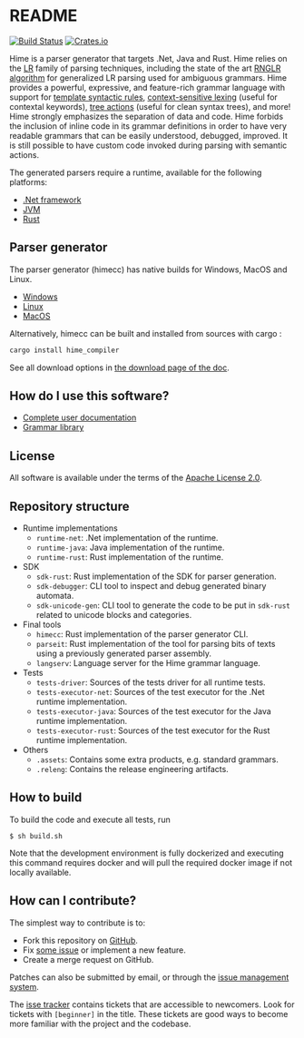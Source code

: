 # README #

[![Build Status](https://dev.azure.com/cenotelie/cenotelie/_apis/build/status%2Fcenotelie.hime?branchName=master)](https://dev.azure.com/cenotelie/cenotelie/_build/latest?definitionId=6&branchName=master)
[![Crates.io](https://img.shields.io/crates/v/hime_redist.svg)](https://crates.io/crates/hime_redist)

Hime is a parser generator that targets .Net, Java and Rust.
Hime relies on the [LR](https://en.wikipedia.org/wiki/LR_parser)
family of parsing techniques, including the state of the art
[RNGLR algorithm]((http://portal.acm.org/citation.cfm?id=1146809.1146810&coll=DL&dl=GUIDE&CFID=9339017&CFTOKEN=49072692)) for generalized LR parsing used for
ambiguous grammars. Hime provides a powerful, expressive,
and feature-rich grammar language with support for
[template syntactic rules](http://cenotelie.fr/projects/hime/referenceLangTemplates),
[context-sensitive lexing](http://cenotelie.fr/projects/hime/referenceLangContextSensitive)
(useful for contextal keywords),
[tree actions](http://cenotelie.fr//projects/hime/referenceLangTreeActions)
(useful for clean syntax trees), and more!
Hime strongly emphasizes the separation of data and code. Hime forbids the inclusion of inline code in its grammar definitions in order to have very readable grammars that can be easily understood, debugged, improved. It is still possible to have custom code invoked during parsing with semantic actions.

The generated parsers require a runtime, available for the following platforms:

* [.Net framework](https://www.nuget.org/packages/Hime.Redist/)
* [JVM](https://central.sonatype.com/artifact/fr.cenotelie.hime/hime-redist)
* [Rust](https://crates.io/crates/hime_redist)

## Parser generator

The parser generator (himecc) has native builds for Windows, MacOS and Linux.
* [Windows](https://cenotelie.s3.fr-par.scw.cloud/hime/stable/windows/himecc.exe)
* [Linux](https://cenotelie.s3.fr-par.scw.cloud/hime/stable/linux-musl/himecc)
* [MacOS](https://cenotelie.s3.fr-par.scw.cloud/hime/stable/macos/himecc)

Alternatively, himecc can be built and installed from sources with cargo :

```bash
cargo install hime_compiler
```

See all download options in [the download page of the doc](https://cenotelie.fr/projects/hime/download).

## How do I use this software? ##

* [Complete user documentation](https://cenotelie.fr/projects/hime)
* [Grammar library](https://github.com/cenotelie/hime-grams)


## License

All software is available under the terms of the [Apache License 2.0](https://www.apache.org/licenses/LICENSE-2.0).

## Repository structure ##

* Runtime implementations
	* `runtime-net`: .Net implementation of the runtime.
	* `runtime-java`: Java implementation of the runtime.
	* `runtime-rust`: Rust implementation of the runtime.
* SDK
	* `sdk-rust`: Rust implementation of the SDK for parser generation.
	* `sdk-debugger`: CLI tool to inspect and debug generated binary automata.
	* `sdk-unicode-gen`: CLI tool to generate the code to be put in `sdk-rust` related to unicode blocks and categories.
* Final tools
	* `himecc`: Rust implementation of the parser generator CLI.
	* `parseit`: Rust implementation of the tool for parsing bits of texts using a previously generated parser assembly.
	* `langserv`: Language server for the Hime grammar language.
* Tests
	* `tests-driver`: Sources of the tests driver for all runtime tests.
	* `tests-executor-net`: Sources of the test executor for the .Net runtime implementation.
	* `tests-executor-java`: Sources of the test executor for the Java runtime implementation.
	* `tests-executor-rust`: Sources of the test executor for the Rust runtime implementation.
* Others
	* `.assets`: Contains some extra products, e.g. standard grammars.
	* `.releng`: Contains the release engineering artifacts.


## How to build ##

To build the code and execute all tests, run

```
$ sh build.sh
```

Note that the development environment is fully dockerized and executing this command requires docker and will pull the required docker image if not locally available.


## How can I contribute? ##

The simplest way to contribute is to:

* Fork this repository on [GitHub](https://github.com/cenotelie/hime).
* Fix [some issue](https://github.com/cenotelie/hime/issues?status=new&status=open) or implement a new feature.
* Create a merge request on GitHub.

Patches can also be submitted by email, or through the [issue management system](https://github.com/cenotelie/hime/issues).

The [isse tracker](https://github.com/cenotelie/hime/issues) contains tickets that are accessible to newcomers. Look for tickets with `[beginner]` in the title. These tickets are good ways to become more familiar with the project and the codebase.
